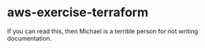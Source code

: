 # aws-exercise-terraform

If you can read this, then Michael is a terrible person for not writing documentation.
